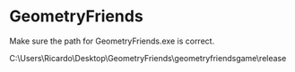 # GeometryFriends

Make sure the path for GeometryFriends.exe is correct.

C:\Users\Ricardo\Desktop\GeometryFriends\geometryfriendsgame\release
